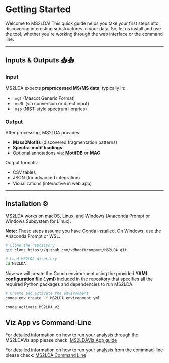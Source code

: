 # Getting Started

Welcome to MS2LDA! This quick guide helps you take your first steps into discovering interesting substructures in your data. So, let us install and use the tool, whether you're working through the web interface or the command line.

---

## Inputs & Outputs 📥📤

### Input
MS2LDA expects **preprocessed MS/MS data**, typically in:

- `.mgf`  (Mascot Generic Format)
- `.mzML` (via conversion or direct input)
- `.msp`  (NIST-style spectrum libraries)

### Output
After processing, MS2LDA provides:

- **Mass2Motifs** (discovered fragmentation patterns)
- **Spectra-motif loadings**
- Optional annotations via: **MotifDB** or **MAG**

Output formats:

- CSV tables
- JSON (for advanced integration)
- Visualizations (interactive in web app)

---

## Installation ⚙️

MS2LDA works on macOS, Linux, and Windows (Anaconda Prompt or Windows Subsystem for Linux).

**Note:** These steps assume you have [Conda](http://conda.io/) installed. On Windows, use the Anaconda Prompt or WSL.

```bash
# Clone the repository
git clone https://github.com/vdhooftcompmet/MS2LDA.git

# Load MS2LDA directory
cd MS2LDA
```
Now we will create the Conda environment using the provided **YAML configuration file (.yml)** included in the repository that specifies all the required Python packages and dependencies to run MS2LDA.

```bash
# Create and activate the environment 
conda env create -f MS2LDA_environment.yml

conda activate MS2LDA_v2
```

## Viz App vs Command-Line

For detailed information on how to run your analysis through the MS2LDAViz app please check: [MS2LDAViz App guide](../guide/MS2LDAViz_App.md)

For detailed information on how to run your analysis from the commnad-line please check: [MS2LDA Command Line](../guide/MS2LDA_Command_Line.md)


